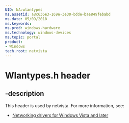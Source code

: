 ```yaml
---
UID: NA:wlantypes
ms.assetid: a8c636e3-169e-3e30-bdde-bae849febabd
ms.date: 05/09/2018
ms.keywords: 
ms.prod: windows-hardware
ms.technology: windows-devices
ms.topic: portal
product:
- Windows
tech.root: netvista
---
```


# Wlantypes.h header


## -description


This header is used by netvista. For more information, see:

- [Networking drivers for Windows Vista and later](../_netvista/index.md)

